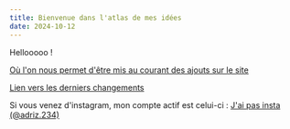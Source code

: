 ```yaml
---
title: Bienvenue dans l'atlas de mes idées
date: 2024-10-12
---
```

Hellooooo !

[Où l'on nous permet d'être mis au courant des ajouts sur le site](https://tally.so/r/mBQgLQ)

[Lien vers les derniers changements](https://github.com/Adriz1er/quartz_coffre/commits/v4/)

Si vous venez d'instagram, mon compte actif est celui-ci : [J'ai pas insta (@adriz.234)](https://www.instagram.com/adriz.234/)
